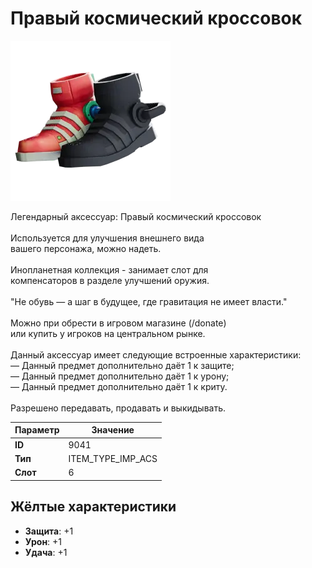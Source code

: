 # Правый космический кроссовок

![Item Image](../img/9041.webp?raw=true)

Легендарный аксессуар: Правый космический кроссовок<br><br>Используется для улучшения внешнего вида<br>вашего персонажа, можно надеть.<br><br>Инопланетная коллекция - занимает слот для<br>компенсаторов в разделе улучшений оружия.<br><br>"Не обувь — а шаг в будущее, где гравитация не имеет власти."<br><br>Можно при обрести в игровом магазине (/donate)<br>или купить у игроков на центральном рынке.<br><br>Данный аксессуар имеет следующие встроенные характеристики:<br>— Данный предмет дополнительно даёт 1 к защите;<br>— Данный предмет дополнительно даёт 1 к урону;<br>— Данный предмет дополнительно даёт 1 к криту.<br><br>Разрешено передавать, продавать и выкидывать.


| Параметр | Значение |
|----------|----------|
| **ID** | 9041 |
| **Тип** | ITEM_TYPE_IMP_ACS |
| **Слот** | 6 |

## Жёлтые характеристики

- **Защита**: +1
- **Урон**: +1
- **Удача**: +1

